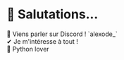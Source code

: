 <h1>👋 Salutations... </br> </h1> 
👀 Viens parler sur Discord ! `alexode_` </br>
✔  Je m'intéresse à tout ! </br> 
🐍 Python lover </br>